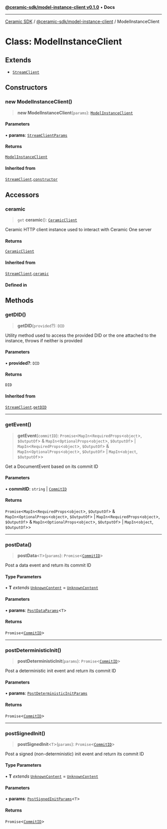 [**@ceramic-sdk/model-instance-client v0.1.0**](../README.md) • **Docs**

***

[Ceramic SDK](../../../README.md) / [@ceramic-sdk/model-instance-client](../README.md) / ModelInstanceClient

# Class: ModelInstanceClient

## Extends

- [`StreamClient`](../../stream-client/classes/StreamClient.md)

## Constructors

### new ModelInstanceClient()

> **new ModelInstanceClient**(`params`): [`ModelInstanceClient`](ModelInstanceClient.md)

#### Parameters

• **params**: [`StreamClientParams`](../../stream-client/type-aliases/StreamClientParams.md)

#### Returns

[`ModelInstanceClient`](ModelInstanceClient.md)

#### Inherited from

[`StreamClient`](../../stream-client/classes/StreamClient.md).[`constructor`](../../stream-client/classes/StreamClient.md#constructors)

## Accessors

### ceramic

> `get` **ceramic**(): [`CeramicClient`](../../http-client/classes/CeramicClient.md)

Ceramic HTTP client instance used to interact with Ceramic One server

#### Returns

[`CeramicClient`](../../http-client/classes/CeramicClient.md)

#### Inherited from

[`StreamClient`](../../stream-client/classes/StreamClient.md).[`ceramic`](../../stream-client/classes/StreamClient.md#ceramic)

#### Defined in

## Methods

### getDID()

> **getDID**(`provided`?): `DID`

Utility method used to access the provided DID or the one attached to the instance, throws if neither is provided

#### Parameters

• **provided?**: `DID`

#### Returns

`DID`

#### Inherited from

[`StreamClient`](../../stream-client/classes/StreamClient.md).[`getDID`](../../stream-client/classes/StreamClient.md#getdid)

***

### getEvent()

> **getEvent**(`commitID`): `Promise`\<`MapIn`\<`RequiredProps`\<`object`\>, `$OutputOf`\> & `MapIn`\<`OptionalProps`\<`object`\>, `$OutputOf`\> \| `MapIn`\<`RequiredProps`\<`object`\>, `$OutputOf`\> & `MapIn`\<`OptionalProps`\<`object`\>, `$OutputOf`\> \| `MapIn`\<`object`, `$OutputOf`\>\>

Get a DocumentEvent based on its commit ID

#### Parameters

• **commitID**: `string` \| [`CommitID`](../../identifiers/classes/CommitID.md)

#### Returns

`Promise`\<`MapIn`\<`RequiredProps`\<`object`\>, `$OutputOf`\> & `MapIn`\<`OptionalProps`\<`object`\>, `$OutputOf`\> \| `MapIn`\<`RequiredProps`\<`object`\>, `$OutputOf`\> & `MapIn`\<`OptionalProps`\<`object`\>, `$OutputOf`\> \| `MapIn`\<`object`, `$OutputOf`\>\>

***

### postData()

> **postData**\<`T`\>(`params`): `Promise`\<[`CommitID`](../../identifiers/classes/CommitID.md)\>

Post a data event and return its commit ID

#### Type Parameters

• **T** *extends* [`UnknownContent`](../type-aliases/UnknownContent.md) = [`UnknownContent`](../type-aliases/UnknownContent.md)

#### Parameters

• **params**: [`PostDataParams`](../type-aliases/PostDataParams.md)\<`T`\>

#### Returns

`Promise`\<[`CommitID`](../../identifiers/classes/CommitID.md)\>

***

### postDeterministicInit()

> **postDeterministicInit**(`params`): `Promise`\<[`CommitID`](../../identifiers/classes/CommitID.md)\>

Post a deterministic init event and return its commit ID

#### Parameters

• **params**: [`PostDeterministicInitParams`](../type-aliases/PostDeterministicInitParams.md)

#### Returns

`Promise`\<[`CommitID`](../../identifiers/classes/CommitID.md)\>

***

### postSignedInit()

> **postSignedInit**\<`T`\>(`params`): `Promise`\<[`CommitID`](../../identifiers/classes/CommitID.md)\>

Post a signed (non-deterministic) init event and return its commit ID

#### Type Parameters

• **T** *extends* [`UnknownContent`](../type-aliases/UnknownContent.md) = [`UnknownContent`](../type-aliases/UnknownContent.md)

#### Parameters

• **params**: [`PostSignedInitParams`](../type-aliases/PostSignedInitParams.md)\<`T`\>

#### Returns

`Promise`\<[`CommitID`](../../identifiers/classes/CommitID.md)\>
